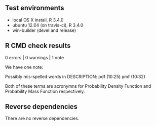 ## Test environments
* local OS X install, R 3.4.0
* ubuntu 12.04 (on travis-ci), R 3.4.0
* win-builder (devel and release)

## R CMD check results

0 errors | 0 warnings | 1 note

We have one note:


Possibly mis-spelled words in DESCRIPTION:
  pdf (10:25)
  pmf (10:32)
  
Both of these terms are acronymns for Probability Density Function and
Probability Mass Function respectively.

## Reverse dependencies

There are no reverse dependencies.
